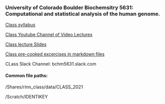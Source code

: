### University of Colorado Boulder Biochemsitry 5631: Computational and statistical analysis of the human genome.

[Class syllabus](https://github.com/boulderrinnlab/CLASS_2021/wiki/Syllabus)

[Class Youtube Channel of Video Lectures](https://www.youtube.com/channel/UC7vZD35eUp4_SxsHnJLthJw?view_as=subscriber)

[Class lecture Slides](https://www.lncrna.io/bchm-5631-lectures-info)

[Class pre-cooked excercises in markdown files](https://github.com/boulderrinnlab/CLASS_2021)

CLass Slack Channel: bchm5631.slack.com


#### Common file paths:
/Shares/rinn_class/data/CLASS_2021

/Scratch/IDENTIKEY

